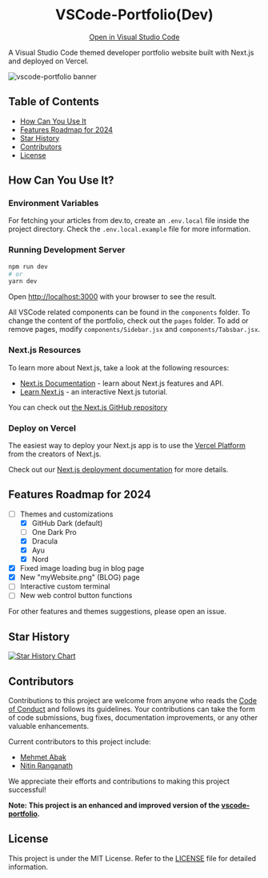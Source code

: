 <div align=center>
  
# VSCode-Portfolio(Dev)
  
</div> 
<div align=center>
  
[Open in Visual Studio Code](https://open.vscode.dev/memoli0/Dev)
  
</div> 

A Visual Studio Code themed developer portfolio website built with Next.js and deployed on Vercel.

![vscode-portfolio banner](https://imgur.com/JXJ9mpO.gif)

## Table of Contents
- [How Can You Use It](#how-can-you-use-it)
- [Features Roadmap for 2024](#features-roadmap-for-2024)
- [Star History](#star-history)
- [Contributors](#contributors)
- [License](#license)

## How Can You Use It?

### Environment Variables

For fetching your articles from dev.to, create an `.env.local` file inside the project directory. Check the `.env.local.example` file for more information.

### Running Development Server

```bash
npm run dev
# or
yarn dev
```

Open [http://localhost:3000](http://localhost:3000) with your browser to see the result.

All VSCode related components can be found in the `components` folder. To change the content of the portfolio, check out the `pages` folder. To add or remove pages, modify `components/Sidebar.jsx` and `components/Tabsbar.jsx`.

### Next.js Resources

To learn more about Next.js, take a look at the following resources:

- [Next.js Documentation](https://nextjs.org/docs) - learn about Next.js features and API.
- [Learn Next.js](https://nextjs.org/learn) - an interactive Next.js tutorial.

You can check out [the Next.js GitHub repository](https://github.com/vercel/next.js/)

### Deploy on Vercel

The easiest way to deploy your Next.js app is to use the [Vercel Platform](https://vercel.com/new?utm_medium=default-template&filter=next.js&utm_source=create-next-app&utm_campaign=create-next-app-readme) from the creators of Next.js.

Check out our [Next.js deployment documentation](https://nextjs.org/docs/deployment) for more details.

## Features Roadmap for 2024

- [ ] Themes and customizations
  - [x] GitHub Dark (default)
  - [ ] One Dark Pro
  - [x] Dracula
  - [x] Ayu
  - [x] Nord
- [x] Fixed image loading bug in blog page
- [x] New "myWebsite.png" (BLOG) page
- [ ] Interactive custom terminal
- [ ] New web control button functions

For other features and themes suggestions, please open an issue.

## Star History

<a href="https://star-history.com/#memoli0/Dev&Date">
 <picture>
   <source media="(prefers-color-scheme: dark)" srcset="https://api.star-history.com/svg?repos=memoli0/Dev&type=Date&theme=dark" />
   <source media="(prefers-color-scheme: light)" srcset="https://api.star-history.com/svg?repos=memoli0/Dev&type=Date" />
   <img alt="Star History Chart" src="https://api.star-history.com/svg?repos=memoli0/Dev&type=Date" />
 </picture>
</a>

## Contributors
Contributions to this project are welcome from anyone who reads the [Code of Conduct](CODE_OF_CONDUCT.md) and follows its guidelines. Your contributions can take the form of code submissions, bug fixes, documentation improvements, or any other valuable enhancements.

Current contributors to this project include:
- [Mehmet Abak](https://github.com/memoli0)
- [Nitin Ranganath](https://github.com/itsnitinr)

We appreciate their efforts and contributions to making this project successful!

**Note: This project is an enhanced and improved version of the [vscode-portfolio](https://github.com/itsnitinr/vscode-portfolio).**

## License

This project is under the MIT License. Refer to the [LICENSE](LICENSE) file for detailed information.
